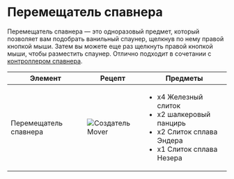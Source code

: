 # Перемещатель спавнера

Перемещатель спавнера — это одноразовый предмет, который позволяет вам подобрать ванильный спаунер, щелкнув по нему правой кнопкой мыши. Затем вы можете еще раз щелкнуть правой кнопкой мыши, чтобы разместить спаунер. Отлично подходит в сочетании с [контроллером спавнера](kontroller-spavnera.md).

| Элемент               | Рецепт                                                       | Предметы                                                                                                                           |
| --------------------- | ------------------------------------------------------------ | ---------------------------------------------------------------------------------------------------------------------------------- |
| Перемещатель спавнера | ![Создатель Mover](../../.gitbook/assets/spawner\_mover.png) | <ul><li>x4 Железный слиток</li><li>x2 шалкеровый панцирь</li><li>x2 Слиток сплава Эндера</li><li>x1 Слиток сплава Незера</li></ul> |
